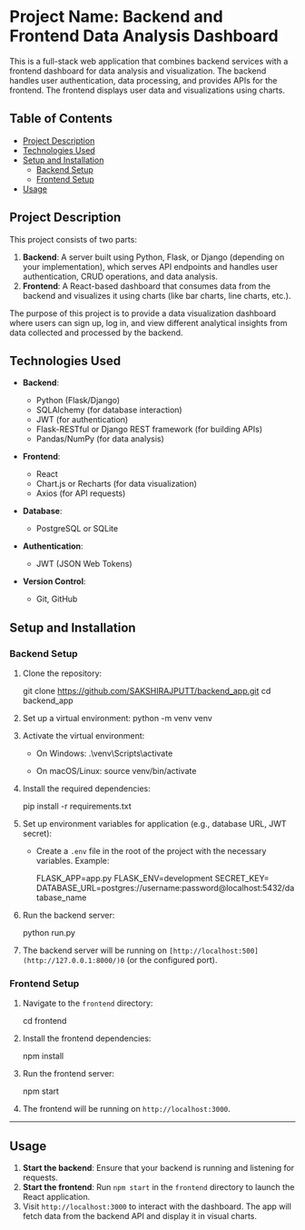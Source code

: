 # Project Name: Backend and Frontend Data Analysis Dashboard

This is a full-stack web application that combines backend services with a frontend dashboard for data analysis and visualization. The backend handles user authentication, data processing, and provides APIs for the frontend. The frontend displays user data and visualizations using charts.

## Table of Contents

- [Project Description](#project-description)
- [Technologies Used](#technologies-used)
- [Setup and Installation](#setup-and-installation)
  - [Backend Setup](#backend-setup)
  - [Frontend Setup](#frontend-setup)
- [Usage](#usage)

## Project Description

This project consists of two parts:

1. **Backend**: A server built using Python, Flask, or Django (depending on your implementation), which serves API endpoints and handles user authentication, CRUD operations, and data analysis.
2. **Frontend**: A React-based dashboard that consumes data from the backend and visualizes it using charts (like bar charts, line charts, etc.).

The purpose of this project is to provide a data visualization dashboard where users can sign up, log in, and view different analytical insights from data collected and processed by the backend.

## Technologies Used

- **Backend**: 
  - Python (Flask/Django)
  - SQLAlchemy (for database interaction)
  - JWT (for authentication)
  - Flask-RESTful or Django REST framework (for building APIs)
  - Pandas/NumPy (for data analysis)

- **Frontend**:
  - React
  - Chart.js or Recharts (for data visualization)
  - Axios (for API requests)

- **Database**: 
  - PostgreSQL or SQLite 

- **Authentication**:
  - JWT (JSON Web Tokens)

- **Version Control**:
  - Git, GitHub

## Setup and Installation

### Backend Setup

1. Clone the repository:

   git clone https://github.com/SAKSHIRAJPUTT/backend_app.git
   cd backend_app
   
2. Set up a virtual environment:
   python -m venv venv
  
3. Activate the virtual environment:
   - On Windows:
     .\venv\Scripts\activate
   
   - On macOS/Linux:
     source venv/bin/activate
    

4. Install the required dependencies:


   pip install -r requirements.txt

5. Set up environment variables for application (e.g., database URL, JWT secret):

   - Create a `.env` file in the root of the project with the necessary variables. Example:

     FLASK_APP=app.py
     FLASK_ENV=development
     SECRET_KEY=<your-secret-key>
     DATABASE_URL=postgres://username:password@localhost:5432/database_name
 

6. Run the backend server:

   python run.py  
 

7. The backend server will be running on `[http://localhost:500](http://127.0.0.1:8000/)0` (or the configured port).

### Frontend Setup

1. Navigate to the `frontend` directory:


   cd frontend
 

2. Install the frontend dependencies:

   npm install


3. Run the frontend server:

   npm start
  

4. The frontend will be running on `http://localhost:3000`.

---

## Usage

1. **Start the backend**: Ensure that your backend is running and listening for requests.
2. **Start the frontend**: Run `npm start` in the `frontend` directory to launch the React application.
3. Visit `http://localhost:3000` to interact with the dashboard. The app will fetch data from the backend API and display it in visual charts.
